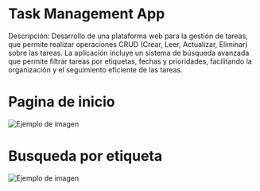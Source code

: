 # Task Management App
Descripción: Desarrollo de una plataforma web para la gestión de tareas, que permite realizar operaciones CRUD (Crear, Leer, Actualizar, Eliminar) sobre las tareas. La aplicación incluye un sistema de búsqueda avanzada que permite filtrar tareas por etiquetas, fechas y prioridades, facilitando la organización y el seguimiento eficiente de las tareas.
# Pagina de inicio
![Ejemplo de imagen](https://lh3.googleusercontent.com/pw/AP1GczNvwRTLwLFXQP7ZsG-04WQFC9cifhB8rgQqE0oj1SGfqkjB1hpcTvo8sVQ2rhtB41P6z7Wrj41Y56e5cTwv191hzRFHq4Lk7pcFxXOa3LvVQwPy-IRCFCspjFYbDHyeN7ixUuPGAqnCjZUASmoED_xaQZ6Huv7ga6-te1ov4MgDYXbj3bfBp8lA-BzfRq4p4o_UsJf_J2Xmv_W2BsDTqYk3GkDyfD-IRQBqpihwqNQZ16DOMGe2micftuYK6NsaxL--u0p-lsd2NW0vJkFVvvmrJZsD9fn0uZZcrTGkmoqEuuclnzcA7r7XaCW5PUAKn3Hw3vKf469sP8PHwHvSyMNvqJ-Xnf1IS5dXRwcsS25--1f2mLzqG0nr4KjNtNAh8WIo95VhOItLjkoAaBTU5NcbXPgJmEP3rRWQSiHR9Pwz_lk5SQHiQ1dxZtgQVOii6auz6XqTUE-pLNO-Gw2NOBahm6hswRaCyJrNJeNr6PG5bXuK56RyZk2y3thN1KUCz5D5p9SQbtvHrpJ8xietekJMl5twcKnuAmBC1zUSsdzhAxgQDfj5Wf0aoSkQ5fpIdDSmETTTnC_Qo4PbhLF9aQMEYNjQigq6Vnko22syvzPh3r-kdRsVBelrMKNee80lVQebfH8QkvpmwCFYwLuc47Sh6zzEAQMbh_2FJcq5HaYU4Tag0kMZPlM3A0C0oTXOHuaK916jgMpzzKyAjIwB1RzapiaUlIaetuUJKPz-9yjvpKW98jVpaci-kbeeAMq3NFXztVYe6lvzp7MAlhOgTShc68-OGiVrR7YMf9QCzhES8SniCUNrtiekFWSO6PtP381Xq8chLZSohBtk-QkgWsbSUsSCMnUKpm62ztvWRHL5xdb8Aw1VDn2fkPsKk7OPp74DJBbEpYL5XyKxYDW6gwtfmw2PzOQAZeLr_XE_src-syRxvh2rJ0Cfj89QKgAkHY8lIc__ucn_QRB13HNOwDzZlqLAtmBTq2oU4IH1X3x1dd7KdXWjCB3i8JpVJ-VzHnLDgCXbe-Lly8wyBgrfB4YcaH070kwLZvBtU7s=w1337-h727-s-no-gm?authuser=0)
# Busqueda por etiqueta
![Ejemplo de imagen](https://lh3.googleusercontent.com/pw/AP1GczMd1__Ax8HC0Y7YjoM-59F2bWNY-wLXD7YvQ-ouXsfcK56wGeTX7lUQ93l5msB79Q6lrNB1Zfhuu-W19Lfjo4Kx0j77qc91n5eIZOWDpJkd0w_aSPTeNDiVL51zCLfuDjYqd8WoCv7Pltv53LN4m-17fB9wvifGjbOkxGmGq8Lr7GhaKdmo5hfftD_brpqUJzPcbwSUTDattbaaGzKagf271k0YvHpeDaD0PWXfOfACvQmWNAdN6Y4wlh2cZYpwufQo7dZFsXVWIe0O_DavnkLWPvxqplRxgJY8_tPjN00f1_W-P1dQyIdLC-8uLxx6K-b1fpjdAtTttPUw3Dlm2XPRSO7zmBdKuaspfccQo46Qk0Tsdx1fJ5WFuAHHvHBe2zYP9aRVdqMxiBqCDe1eUExN3VjJcvnh-Fe_g69s35U5zEC4VGz0aPt4DXlIFSfzCaIQ--hZfLiwuqO3Auj9wTp5PU9KlEeS02DtQSI2_aZn-KmOpn9s5owGzcxIkZxPiCNzIWZc0QP5e1WwxjGOPkj1keu--7p50p1f34ISONBVKB52_ZtLndJf3CTAdZt2i7HpkYYnXqfIbfegZoHlnL3HRLNBTlhlHJe10EhH9KSg0PF-01vIhlin41dPO07Tg-2WOsN65JP0HQ2Y69NwU7zS4EydnwlO2A5Utq965flH9fqDkxdGLhe_Xo9kz4ysADlCvPHyWbS9--2Y0x0xbTovlYJ5Vn2eHgsK1BZJpi5Wl-VESilUto-e72nZW7KBLavUAG7Ri2YlLCihyk2w3bVMYr-xpofFepByn37TkxkaNT3Z4ofQIpfwKq7j3Yxl_3FBTCR0WRvuy_fWdsCbPminDmMkBmVKsESQ-ONNtDgVL3147RQhmgun57ZMHuABTijk1NX7FUn_f74UcK6cxrhli0Izk3bc9s8-Qir4cQZZMpOq5UyKVtRMasNkgQubJuambk_Z6_rGpsbF0sAeygpwZlzFQGelTxMSqFAOFtkAZz11KhmMqGKcgv3Tyihwcye1QlDr7T7dPeWrDqz4E1__s5jDKarEJM6Koe4K=w1357-h605-s-no-gm?authuser=0)
